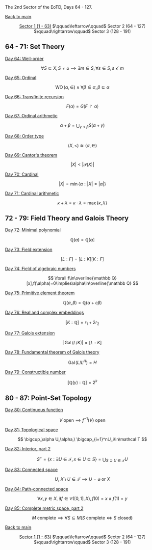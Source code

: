 The 2nd Sector of the EoTD, Days 64 - 127.

<a href="../">Back to main</a>

<center><a href="0-63.html">Sector 1 (1 - 63)</a> $\qquad\leftarrow\qquad$ Sector 2 (64 - 127) $\qquad\rightarrow\qquad$ Sector 3 (128 - 191)</center>

## 64 - 71: Set Theory

[Day 64: Well-order](64-127/0064.md)

$$ \forall S\subseteq X,S\ne\varnothing\implies\exists m\in S,\forall s\in S,s\nless m $$

[Day 65: Ordinal](64-127/0065.md)

$$ \operatorname{WO}(\alpha,\in)\wedge\forall\beta\in\alpha,\beta\subseteq\alpha $$

[Day 66: Transfinite recursion](64-127/0066.md)

$$ F(\alpha)=G(F\upharpoonright\alpha) $$

[Day 67: Ordinal arithmetic](64-127/0067.md)

$$ \alpha+\beta=\bigcup_{\gamma<\beta}S(\alpha+\gamma) $$

[Day 68: Order type](64-127/0068.md)

$$ (X,<)\cong(\alpha,\in) $$

[Day 69: Cantor's theorem](64-127/0069.md)

$$ |X|<|\mathcal P(X)| $$

[Day 70: Cardinal](64-127/0070.md)

$$ |X|=\min\{\alpha:|X|=|\alpha|\} $$

[Day 71: Cardinal arithmetic](64-127/0071.md)

$$ \kappa+\lambda=\kappa\cdot\lambda=\max\{\kappa,\lambda\} $$

## 72 - 79: Field Theory and Galois Theory

[Day 72: Minimal polynomial](64-127/0072.md)

$$ \mathbb Q(\alpha)=\mathbb Q[\alpha] $$

[Day 73: Field extension](64-127/0073.md)

$$ [L:F]=[L:K][K:F] $$

[Day 74: Field of algebraic numbers](64-127/0074.md)

$$ \forall f\in\overline{\mathbb Q}[x],f(\alpha)=0\implies\alpha\in\overline{\mathbb Q} $$

[Day 75: Primitive element theorem](64-127/0075.md)

$$ \mathbb Q(\alpha,\beta)=\mathbb Q(\alpha+c\beta) $$

[Day 76: Real and complex embeddings](64-127/0076.md)

$$ [K:\mathbb Q]=r_1+2r_2 $$

[Day 77: Galois extension](64-127/0077.md)

$$ \left|\operatorname{Gal}(L/K)\right|=[L:K] $$

[Day 78: Fundamental theorem of Galois theory](64-127/0078.md)

$$ \operatorname{Gal}(L/L^H)=H $$

[Day 79: Constructible number](64-127/0079.md)

$$ [\mathbb Q(\gamma):\mathbb Q]=2^k $$

## 80 - 87: Point-Set Topology

[Day 80: Continuous function](64-127/0080.md)

$$ V\text{ open}\implies f^{-1}(V)\text{ open} $$

[Day 81: Topological space](64-127/0081.md)

$$ \bigcup_\alpha U_\alpha,\ \bigcap_{i=1}^nU_i\in\mathcal T $$

[Day 82: Interior, part 2](64-127/0082.md)

$$ S^\circ=\{x:\exists U\in\mathcal T, x\in U\subseteq S\}=\bigcup_{S\supseteq U\in\mathcal T}U $$

[Day 83: Connected space](64-127/0083.md)

$$ U,\ X\setminus U\in\mathcal T\implies U=\varnothing\text{ or }X $$

[Day 84: Path-connected space](64-127/0084.md)

$$ \forall x,y\in X,\exists f\in\mathcal C([0,1],X),f(0)=x\wedge f(1)=y $$

[Day 85: Complete metric space, part 2](64-127/0085.md)

$$ M\text{ complete}\implies\forall S\subseteq M(S\text{ complete}\iff S\text{ closed}) $$

<a href="../">Back to main</a>

<center><a href="0-63.html">Sector 1 (1 - 63)</a> $\qquad\leftarrow\qquad$ Sector 2 (64 - 127) $\qquad\rightarrow\qquad$ Sector 3 (128 - 191)</center>

<script data-goatcounter="https://zswu.goatcounter.com/count" async src="//gc.zgo.at/count.js"></script>